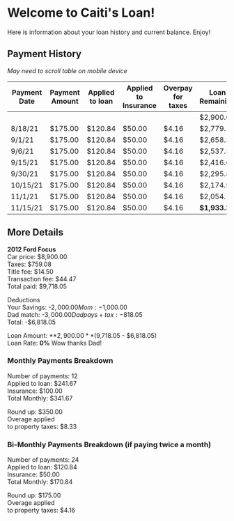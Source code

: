 # Welcome to Caiti's Loan!

Here is information about your loan history and current balance. Enjoy!

## Payment History
*May need to scroll table on mobile device*

| Payment Date | Payment Amount | Applied to loan | Applied to Insurance | Overpay for taxes | Loan Remaining | Tax Pool |
| ------------ | -------------- | --------------- | -------------------- | ----------------- | -------------- | -------- |
|              |                |                 |                      |                   | $2,900.00      |          |
| 8/18/21      | $175.00        | $120.84         | $50.00               | $4.16             | $2,779.17      | $4.16    |
| 9/1/21       | $175.00        | $120.84         | $50.00               | $4.16             | $2,658.33      | $8.32    |
| 9/6/21       | $175.00        | $120.84         | $50.00               | $4.16             | $2,537.50      | $12.48   |
| 9/15/21      | $175.00        | $120.84         | $50.00               | $4.16             | $2,416.66      | $16.64   |
| 9/30/21      | $175.00        | $120.84         | $50.00               | $4.16             | $2,295.83      | $20.80   |
| 10/15/21     | $175.00        | $120.84         | $50.00               | $4.16             | $2,174.99      | $24.96   |
| 11/1/21      | $175.00        | $120.84         | $50.00               | $4.16             | $2,054.16      | $29.12   |
| 11/15/21     | $175.00        | $120.84         | $50.00               | $4.16             | **$1,933.32**      | $33.28   |

## More Details

**2012 Ford Focus**  
Car price:	        $8,900.00  
Taxes:    	        $759.08  
Title fee:	        $14.50  
Transaction fee:	$44.47  
Total paid:	        $9,718.05  
	
Deductions  
Your Savings:     	-$2,000.00  
Mom:	               	-$1,000.00  
Dad match:           	-$3,000.00  
Dad pays +tax:    	-$818.05  
Total:            	-$6,818.05  
	
Loan Amount:        	 **$2,900.00** ($9,718.05 - $6,818.05)   
Loan Rate:           	 **0%** Wow thanks Dad!  
	
### Monthly Payments Breakdown  
Number of payments:	12  
Applied to loan:	$241.67  
Insurance:           	$100.00  
Total Monthly:       	$341.67  
	
Round up:            	$350.00  
Overage applied  
to property taxes:	$8.33 

### Bi-Monthly Payments Breakdown (if paying twice a month)
Number of payments:	24  
Applied to loan:	$120.84  
Insurance:           	$50.00  
Total Monthly:       	$170.84  
	
Round up:            	$175.00  
Overage applied  
to property taxes:	$4.16 

